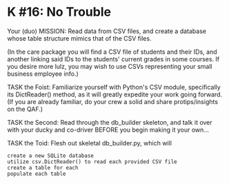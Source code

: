 # K #16: No Trouble
Your (duo) MISSION: Read data from CSV files, and create a database whose table structure mimics that of the CSV files.

(In the care package you will find a CSV file of students and their IDs, and another linking said IDs to the students' current grades in some courses. If you desire more lulz, you may wish to use CSVs representing your small business employee info.)

TASK the Foist: Familiarize yourself with Python's CSV module, specifically its DictReader() method, as it will greatly expedite your work going forward. (If you are already familiar, do your crew a solid and share protips/insights on the QAF.)

TASK the Second: Read through the db_builder skeleton, and talk it over with your ducky and co-driver BEFORE you begin making it your own…

TASK the Toid: Flesh out skeletal db_builder.py, which will

    create a new SQLite database
    utilize csv.DictReader() to read each provided CSV file
    create a table for each
    populate each table
